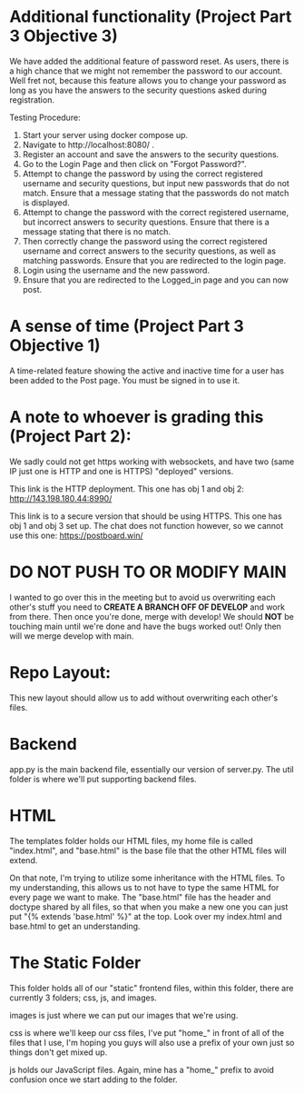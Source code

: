 # Additional functionality (Project Part 3 Objective 3)
We have added the additional feature of password reset. As users, there is a high chance that we might not remember the password to our account. 
Well fret not, because this feature allows you to change your password as long as you have the answers to the security questions asked during registration.

Testing Procedure:
1. Start your server using docker compose up.
2. Navigate to http://localhost:8080/ .
3. Register an account and save the answers to the security questions.
4. Go to the Login Page and then click on "Forgot Password?".
5. Attempt to change the password by using the correct registered username and security questions, but input new passwords that do not match. Ensure that a message stating that the passwords do not match is displayed.
6. Attempt to change the password with the correct registered username, but incorrect answers to security questions. Ensure that there is a message stating that there is no match.
7. Then correctly change the password using the correct registered username and correct answers to the security questions, as well as matching passwords. Ensure that you are redirected to the login page.
8. Login using the username and the new password. 
9. Ensure that you are redirected to the Logged_in page and you can now post.

# A sense of time (Project Part 3 Objective 1)
A time-related feature showing the active and inactive time for a user has been added to the Post page. You must be signed in to use it.


# A note to whoever is grading this (Project Part 2):
We sadly could not get https working with websockets, and have two (same IP just one is HTTP and one is HTTPS) "deployed" versions.

This link is the HTTP deployment. This one has obj 1 and obj 2: http://143.198.180.44:8990/

This link is to a secure version that should be using HTTPS. This one has obj 1 and obj 3 set up. The chat does not function however, so we cannot use this one: https://postboard.win/

# DO NOT PUSH TO OR MODIFY MAIN
I wanted to go over this in the meeting but to avoid us overwriting each other's stuff you need to **CREATE A BRANCH OFF OF DEVELOP** and work from there. Then once you're done, merge with develop! We should **NOT** be touching main until we're done and have the bugs worked out! Only then will we merge develop with main.

# Repo Layout:
This new layout should allow us to add without overwriting each other's files.

# Backend
app.py is the main backend file, essentially our version of server.py. The util folder is where we'll put supporting backend files. 

# HTML
The templates folder holds our HTML files, my home file is called "index.html", and "base.html" is the base file that the other HTML files will extend.

On that note, I'm trying to utilize some inheritance with the HTML files. To my understanding, this allows us to not have to type the same HTML for every page we want to make. The "base.html" file has the header and doctype shared by all files, so that when you make a new one you can just put "{% extends 'base.html' %}" at the top. Look over my index.html and base.html to get an understanding.

# The Static Folder
This folder holds all of our "static" frontend files, within this folder, there are currently 3 folders; css, js, and images.

images is just where we can put our images that we're using.

css is where we'll keep our css files, I've put "home_" in front of all of the files that I use, I'm hoping you guys will also use a prefix of your own just so things don't get mixed up.

js holds our JavaScript files. Again, mine has a "home_" prefix to avoid confusion once we start adding to the folder.
